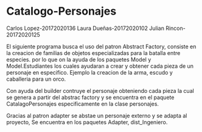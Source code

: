 # Catalogo-Personajes
Carlos Lopez-20172020136
Laura Dueñas-20172020102
Julian Rincon-20172020125

El siguiente programa busca el uso del patron Abstract Factory, consiste en la creacion de familias de objetos especializadas para la batalla entre especies. por lo que on la ayuda de los paquetes Model y Model.Estudiantes los cuales ayudaran a crear y obtener cada pieza de un personaje en especifico.
Ejemplo la creacion de la arma, escudo y caballeria para un orco.

Con ayuda del builder contruye el personaje obteniendo cada pieza la cual se genera a partir del abstrac factory y se encuentra en el paquete CatalagoPersonajes especificamente en la clase personajes.

Gracias al patron adapter se abstae un personaje externo y se adapta al proyecto, Se encuentra en los paquetes Adapter, dist_Ingeniero.
